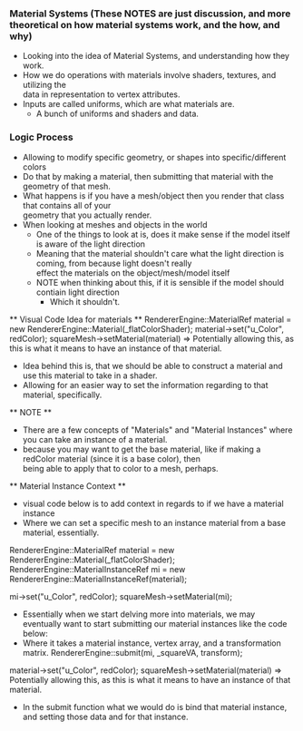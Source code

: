 ### Material Systems (These NOTES are just discussion, and more theoretical on how material systems work, and the how, and why)
- Looking into the idea of Material Systems, and understanding how they work.
- How we do operations with materials involve shaders, textures, and utilizing the \
    data in representation to vertex attributes.
- Inputs are called uniforms, which are what materials are.
    - A bunch of uniforms and shaders and data.


### Logic Process
- Allowing to modify specific geometry, or shapes into specific/different colors
- Do that by making a material, then submitting that material with the geometry of that mesh.
- What happens is if you have a mesh/object then you render that class that contains all of your \
    geometry that you actually render.
- When looking at meshes and objects in the world
    - One of the things to look at is, does it make sense if the model itself is aware of the light direction
    - Meaning that the material shouldn't care what the light direction is coming, from because light doesn't really \
        effect the materials on the object/mesh/model itself
    - NOTE when thinking about this, if it is sensible if the model should contiain light direction
        - Which it shouldn't.

** Visual Code Idea for materials **
RendererEngine::MaterialRef material = new RendererEngine::Material(_flatColorShader);
material->set("u_Color", redColor);
squareMesh->setMaterial(material) => Potentially allowing this, as this is what it means to have an instance of that material.

- Idea behind this is, that we should be able to construct a material and use this material to take in a shader.
- Allowing for an easier way to set the information regarding to that material, specifically.

** NOTE ** 
- There are a few concepts of "Materials" and "Material Instances" where you can take an instance of a material.
- because you may want to get the base material, like if making a redColor material (since it is a base color), then \
    being able to apply that to color to a mesh, perhaps.

** Material Instance Context **

- visual code below is to add context in regards to if we have a material instance
- Where we can set a specific mesh to an instance material from a base material, essentially.

RendererEngine::MaterialRef material = new RendererEngine::Material(_flatColorShader);
RendererEngine::MaterialInstanceRef mi = new RendererEngine::MaterialInstanceRef(material);

mi->set("u_Color", redColor);
squareMesh->setMaterial(mi);

- Essentially when we start delving more into materials, we may eventually want to start submitting our material instances like the code below:
- Where it takes a material instance, vertex array, and a transformation matrix.
RendererEngine::submit(mi, _squareVA, transform);


material->set("u_Color", redColor);
squareMesh->setMaterial(material) => Potentially allowing this, as this is what it means to have an instance of that material.
- In the submit function what we would do is bind that material instance, and setting those data and for that instance.

